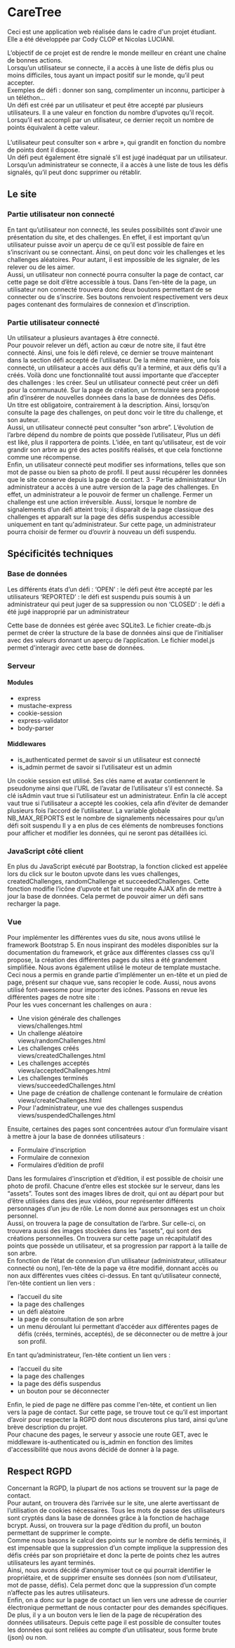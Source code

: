 # CareTree

Ceci est une application web réalisée dans le cadre d'un projet étudiant.
<br>
Elle a été développée par Cody CLOP et Nicolas LUCIANI. 

L’objectif de ce projet est de rendre le monde meilleur en créant une chaîne de bonnes actions.
<br>
Lorsqu’un utilisateur se connecte, il a accès à une liste de défis plus ou moins difficiles, tous ayant un impact positif sur le monde, qu’il peut accepter.
<br>
Exemples de défi : donner son sang, complimenter un inconnu, participer à un téléthon…
<br>
Un défi est créé par un utilisateur et peut être accepté par plusieurs utilisateurs. Il a une valeur en fonction du nombre d’upvotes qu’il reçoit. 
<br>
Lorsqu’il est accompli par un utilisateur, ce dernier reçoit un nombre de points équivalent à cette valeur.  
<br>
L’utilisateur peut consulter son « arbre », qui grandit en fonction du nombre de points dont il dispose.
<br>
Un défi peut également être signalé s’il est jugé inadéquat par un utilisateur. Lorsqu’un administrateur se connecte, il a accès à une liste de tous les défis signalés, qu’il peut donc supprimer ou rétablir.
<br>

## Le site

### Partie utilisateur non connecté
En tant qu’utilisateur non connecté, les seules possibilités sont d’avoir une présentation du site, et des challenges. En effet, il est important qu’un utilisateur puisse avoir un aperçu de ce qu’il est possible de faire en s’inscrivant ou se connectant. Ainsi, on peut donc voir les challenges et les challenges aléatoires. Pour autant, il est impossible de les signaler, de les relever ou de les aimer. <br>
Aussi, un utilisateur non connecté pourra consulter la page de contact, car cette page se doit d’être accessible à tous. Dans l’en-tête de la page, un utilisateur non connecté trouvera donc deux boutons permettant de se connecter ou de s’inscrire. Ses boutons renvoient respectivement vers deux pages contenant des formulaires de connexion et d’inscription. 

### Partie utilisateur connecté
Un utilisateur a plusieurs avantages à être connecté. <br>
Pour pouvoir relever un défi, action au cœur de notre site, il faut être connecté. Ainsi, une fois le défi relevé, ce dernier se trouve maintenant dans la section défi accepté de l’utilisateur. De la même manière, une fois connecté, un utilisateur a accès aux défis qu’il a terminé, et aux défis qu’il a créés. Voilà donc une fonctionnalité tout aussi importante que d’accepter des challenges : les créer. Seul un utilisateur connecté peut créer un défi pour la communauté. Sur la page de création, un formulaire sera proposé afin d’insérer de nouvelles données dans la base de données des Défis. <br>
Un titre est obligatoire, contrairement à la description. Ainsi, lorsqu’on consulte la page des challenges, on peut donc voir le titre du challenge, et son auteur. <br>
	Aussi, un utilisateur connecté peut consulter “son arbre”. L’évolution de l’arbre dépend du nombre de points que possède l’utilisateur, Plus un défi est liké, plus il rapportera de points. L’idée, en tant qu'utilisateur, est de voir grandir son arbre au gré des actes positifs réalisés, et que cela fonctionne comme une récompense. <br>
	Enfin, un utilisateur connecté peut modifier ses informations, telles que son mot de passe ou bien sa photo de profil. Il peut aussi récupérer les données que le site conserve depuis la page de contact. 
	3 - Partie administrateur
Un administrateur a accès à une autre version de la page des challenges. En effet, un administrateur a le pouvoir de fermer un challenge. Fermer un challenge est une action irréversible. Aussi, lorsque le nombre de signalements d’un défi atteint trois; il disparaît de la page classique des challenges et apparaît sur la page des défis suspendus accessible uniquement en tant qu'administrateur. Sur cette page, un administrateur pourra choisir de fermer ou d’ouvrir à nouveau un défi suspendu.  

## Spécificités techniques

### Base de données
 

Les différents états d’un défi :
‘OPEN’ : le défi peut être accepté par les utilisateurs
‘REPORTED’ : le défi est suspendu puis soumis à un administrateur qui peut juger de sa suppression ou non
‘CLOSED’ : le défi a été jugé inapproprié par un administrateur

Cette base de données est gérée avec SQLite3. Le fichier create-db.js permet de créer la structure de la base de données ainsi que de l’initialiser avec des valeurs donnant un aperçu de l’application.
Le fichier model.js permet d'interagir avec cette base de données. 

### Serveur
#### Modules
<ul>
<li> express </li>
<li>mustache-express </li>
<li>cookie-session</li>
<li>express-validator</li>
<li>body-parser</li>
</ul>

#### Middlewares
  <ul>
    <li>is_authenticated permet de savoir si un utilisateur est connecté</li>
    <li> is_admin permet de savoir si l’utilisateur est un admin </li>
  </ul>
Un cookie session est utilisé. Ses clés name et avatar contiennent le pseudonyme ainsi que l’URL de l’avatar de l’utilisateur s’il est connecté. Sa clé isAdmin vaut true si l’utilisateur est un administrateur. Enfin la clé accept vaut true si l’utilisateur a accepté les cookies, cela afin d’éviter de demander plusieurs fois l’accord de l’utilisateur.
La variable globale NB_MAX_REPORTS est le nombre de signalements nécessaires pour qu’un défi soit suspendu
Il y a en plus de ces éléments de nombreuses fonctions pour afficher et modifier les données, qui ne seront pas détaillées ici.

### JavaScript côté client
En plus du JavaScript exécuté par Bootstrap, la fonction clicked est appelée lors du click sur le bouton upvote dans les vues challenges, createdChallenges, randomChallenge et succeededChallenges. Cette fonction modifie l’icône d’upvote et fait une requête AJAX afin de mettre à jour la base de données. Cela permet de pouvoir aimer un défi sans recharger la page.

### Vue
Pour implémenter les différentes vues du site, nous avons utilisé le framework Bootstrap 5. En nous inspirant des modèles disponibles sur la documentation du framework, et grâce aux différentes classes css qu’il propose, la création des différentes pages du sites a été grandement simplifiée. Nous avons également utilisé le moteur de template mustache. 
<br>
Ceci nous a permis en grande partie d’implémenter un en-tête et un pied de page, présent sur chaque vue, sans recopier le code. Aussi, nous avons utilisé font-awesome pour importer des icônes. Passons en revue les différentes pages de notre site : <br>
Pour les vues concernant les challenges on aura : <br>

<ul>
<li> Une vision générale des challenges <br>
  views/challenges.html </li>
<li> Un challenge aléatoire <br>
  views/randomChallenges.html </li>
<li> Les challenges créés <br>
  views/createdChallenges.html </li>
<li> Les challenges acceptés <br>
  views/acceptedChallenges.html </li>
<li> Les challenges terminés <br>
  views/succeededChallenges.html </li>
<li>	Une page de création de challenge contenant le formulaire de création <br>
views/createChallenges.html </li>
<li> Pour l'administrateur, une vue des challenges suspendus <br>
  views/suspendedChallenges.html </li>
  </ul>
Ensuite, certaines des pages sont concentrées autour d’un formulaire visant à mettre à jour la base de données utilisateurs : 
<ul>
  <li> Formulaire d’inscription </li>
  <li> Formulaire de connexion </li>
  <li> Formulaires d’édition de profil </li>
 </ul>
Dans les formulaires d'inscription et d’édition, il est possible de choisir une photo de profil. Chacune d’entre elles est stockée sur le serveur, dans les “assets”. Toutes sont des images libres de droit, qui ont au départ pour but d’être utilisées dans des jeux vidéos, pour représenter différents personnages d’un jeu de rôle. Le nom donné aux personnages est un choix personnel. <br>
Aussi, on trouvera la page de consultation de l’arbre. Sur celle-ci, on trouvera aussi des images stockées dans les "assets", qui sont des créations personnelles. On trouvera sur cette page un récapitulatif des points que possède un utilisateur, et sa progression par rapport à la taille de son arbre. <br>
En fonction de l’état de connexion d’un utilisateur (administrateur, utilisateur connecté ou non), l’en-tête de la page va être modifié, donnant accès ou non aux différentes vues citées ci-dessus. En tant qu’utilisateur connecté, l’en-tête contient un lien vers : <br>
<ul>
  <li>l’accueil du site </li>
  <li> la page des challenges </li>
  <li>un défi aléatoire </li>
<li>la page de consultation de son arbre </li>
<li>un menu déroulant lui permettant d’accéder aux différentes pages de défis (créés, terminés, acceptés), de se déconnecter ou de mettre à jour son profil. </li>
  </ul>
En tant qu’administrateur, l’en-tête contient un lien vers : 
<ul>
<li>l’accueil du site </li>
<li>la page des challenges </li>
<li>la page des défis suspendus </li>
<li>un bouton pour se déconnecter </li>
  </ul>
Enfin, le pied de page ne diffère pas comme l'en-tête, et contient un lien vers la page de contact. Sur cette page, se trouve tout ce qu’il est important d’avoir pour respecter la RGPD dont nous discuterons plus tard, ainsi qu’une brève description du projet. <br>
Pour chacune des pages, le serveur y associe une route GET, avec le middleware is-authenticated ou is_admin en fonction des limites d'accessibilité que nous avons décidé de donner à la page. 

## Respect RGPD
Concernant la RGPD, la plupart de nos actions se trouvent sur la page de contact. 
<br>
Pour autant, on trouvera dès l’arrivée sur le site, une alerte avertissant de l’utilisation de cookies nécessaires. Tous les mots de passe des utilisateurs sont cryptés dans la base de données grâce à la fonction de hachage bcrypt. Aussi, on trouvera sur la page d’édition du profil, un bouton permettant de supprimer le compte. 
<br>
Comme nous basons le calcul des points sur le nombre de défis terminés, il est impensable que la suppression d’un compte implique la suppression des défis créés par son propriétaire et donc la perte de points chez les autres utilisateurs les ayant terminés. <br> 
Ainsi, nous avons décidé d’anonymiser tout ce qui pourrait identifier le propriétaire, et de supprimer ensuite ses données (son nom d’utilisateur, mot de passe, défis). Cela permet donc que la suppression d’un compte n’affecte pas les autres utilisateurs. <br>
Enfin, on a donc sur la page de contact un lien vers une adresse de courrier électronique permettant de nous contacter pour des demandes spécifiques. De plus, il y a un bouton vers le lien de la page de récupération des données utilisateurs. Depuis cette page il est possible de consulter toutes les données qui sont reliées au compte d’un utilisateur, sous forme brute (json) ou non.

